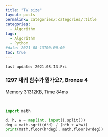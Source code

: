 ```yaml
---
title: "TV size"
layout: posts
permalink: categories/:categories/:title
categories:
  - Algorithm
tags:
  - Algorithm
  - Python
#date: 2021-08-13T00:00:00
toc: true
---
```


`last update: 2021.08.13.Fri` 

### 1297 재귀 함수가 뭔가요?, Bronze 4
Memory 31312KB, Time 84ms

<br>


```python
import math

d, h, w = map(int, input().split())
deg = math.sqrt((d*d) / (h*h + w*w))
print(math.floor(h*deg), math.floor(w*deg))
```